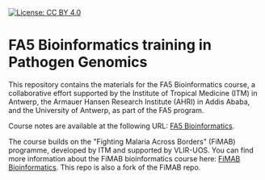 [![License: CC BY 4.0](https://img.shields.io/badge/License-CC_BY_4.0-green.svg)](https://creativecommons.org/licenses/by/4.0/)

# FA5 Bioinformatics training in Pathogen Genomics

This repository contains the materials for the FA5 Bioinformatics course, a collaborative effort supported by the Institute of Tropical Medicine (ITM) in Antwerp, the Armauer Hansen Research Institute (AHRI) in Addis Ababa, and the University of Antwerp, as part of the FA5 program.

Course notes are available at the following URL: [FA5 Bioinformatics](https://cuypers-wim.github.io/FA5-bioinformatics/).

The course builds on the "Fighting Malaria Across Borders" (FiMAB) programme, developed by ITM and supported by VLIR-UOS. You can find more information about the FiMAB bioinformatics course here: [FiMAB Bioinformatics](https://pmoris.github.io/FiMAB-bioinformatics/). This repo is also a fork of the FiMAB repo.

